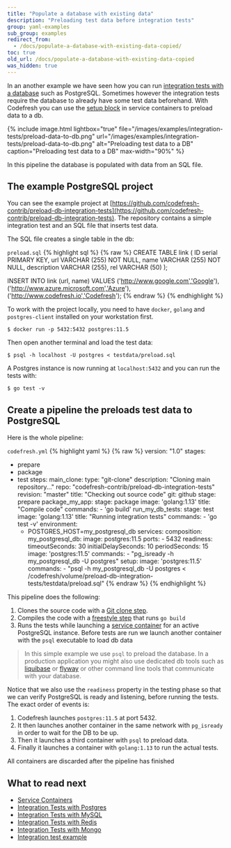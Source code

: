 ```yaml
---
title: "Populate a database with existing data"
description: "Preloading test data before integration tests"
group: yaml-examples
sub_group: examples
redirect_from:
  - /docs/populate-a-database-with-existing-data-copied/
toc: true
old_url: /docs/populate-a-database-with-existing-data-copied
was_hidden: true
---
```

In an another example we have seen how you can run [integration tests with a database]({{site.baseurl}}/docs/yaml-examples/examples/integration-tests-with-postgres/) such as PostgreSQL. Sometimes however the integration tests require the database to already have some test data beforehand. With Codefresh you can use the [setup block]({{site.baseurl}}/docs/codefresh-yaml/service-containers/#preloading-data-to-databases) in service containers to preload data to a db.


{% include image.html 
lightbox="true" 
file="/images/examples/integration-tests/preload-data-to-db.png"
url="/images/examples/integration-tests/preload-data-to-db.png"
alt="Preloading test data to a DB"
caption="Preloading test data to a DB"
max-width="90%"
%}

In this pipeline the database is populated with data from an SQL file.

## The example PostgreSQL project

You can see the example project at [https://github.com/codefresh-contrib/preload-db-integration-tests](https://github.com/codefresh-contrib/preload-db-integration-tests). The repository contains a simple integration test and an SQL file that inserts test data.

The SQL file creates a single table in the db:

 `preload.sql`
{% highlight sql %}
{% raw %}
CREATE TABLE link (
   ID serial PRIMARY KEY,
   url VARCHAR (255) NOT NULL,
   name VARCHAR (255) NOT NULL,
   description VARCHAR (255),
   rel VARCHAR (50)
);

INSERT INTO link (url, name)
VALUES
 ('http://www.google.com','Google'),
 ('http://www.azure.microsoft.com','Azure'),
 ('http://www.codefresh.io','Codefresh');
{% endraw %}
{% endhighlight %}


To work with the project locally, you need to have `docker`, `golang` and `postgres-client` installed on your workstation first.

```
$ docker run -p 5432:5432 postgres:11.5
```

Then open another terminal and load the test data:

```
$ psql -h localhost -U postgres < testdata/preload.sql
```

A Postgres instance is now running at `localhost:5432` and you can run the tests with:

```
$ go test -v
```


## Create a pipeline the preloads test data to PostgreSQL

Here is the whole pipeline:

 `codefresh.yml`
{% highlight yaml %}
{% raw %}
version: "1.0"
stages:
- prepare
- package
- test
steps:
  main_clone:
    type: "git-clone"
    description: "Cloning main repository..."
    repo: "codefresh-contrib/preload-db-integration-tests"
    revision: "master"
    title: "Checking out source code"
    git: github
    stage: prepare
  package_my_app:
    stage: package
    image: 'golang:1.13'
    title: "Compile code"
    commands:
      - 'go build'
  run_my_db_tests:
    stage: test
    image: 'golang:1.13'
    title: "Running integration tests"
    commands:
      - 'go test -v'
    environment:
    - POSTGRES_HOST=my_postgresql_db
    services:
      composition:
        my_postgresql_db:
          image: postgres:11.5
          ports:
            - 5432 
      readiness:
        timeoutSeconds: 30
        initialDelaySeconds: 10
        periodSeconds: 15
        image: 'postgres:11.5'
        commands:
          - "pg_isready -h my_postgresql_db -U postgres"
      setup:
        image: 'postgres:11.5'
        commands:
          - "psql -h my_postgresql_db -U postgres < /codefresh/volume/preload-db-integration-tests/testdata/preload.sql"
{% endraw %}
{% endhighlight %}

This pipeline does the following:

1. Clones the source code with a [Git clone step]({{site.baseurl}}/docs/codefresh-yaml/steps/git-clone/).
1. Compiles the code with a [freestyle step]({{site.baseurl}}/docs/codefresh-yaml/steps/freestyle/) that runs `go build`
1. Runs the tests while launching a [service container]({{site.baseurl}}/docs/codefresh-yaml/service-containers/) for an active PostgreSQL instance. Before tests are run we launch another container with the `psql` executable to load db data


> In this simple example we use `psql` to preload the database. In a production application you might also use dedicated db tools such as [liquibase](https://hub.docker.com/r/liquibase/liquibase) or [flyway](https://hub.docker.com/r/flyway/flyway) or other command line tools that communicate with your database.

Notice that we also use the `readiness` property in the testing phase so that we can verify PostgreSQL is ready and listening, before running the tests. The exact order of events is:

1. Codefresh launches `postgres:11.5` at port 5432. 
1. It then launches another container in the same network with `pg_isready` in order to wait for the DB to be up. 
1. Then it launches a third container with `psql` to preload data. 
1. Finally it launches a container with `golang:1.13` to run the actual tests.

All containers are discarded after the pipeline has finished

## What to read next

- [Service Containers]({{site.baseurl}}/docs/codefresh-yaml/service-containers/)
- [Integration Tests with Postgres]({{site.baseurl}}/docs/yaml-examples/examples/integration-tests-with-postgres/)
- [Integration Tests with MySQL]({{site.baseurl}}/docs/yaml-examples/examples/integration-tests-with-mysql/)
- [Integration Tests with Redis]({{site.baseurl}}/docs/yaml-examples/examples/integration-tests-with-redis/)
- [Integration Tests with Mongo]({{site.baseurl}}/docs/yaml-examples/examples/integration-tests-with-mongo/)
- [Integration test example]({{site.baseurl}}/docs/yaml-examples/examples/run-integration-tests/)



